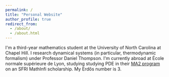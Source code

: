 ```yaml
---
permalink: /
title: "Personal Website"
author_profile: true
redirect_from: 
  - /about/
  - /about.html
---
```


I'm a third-year mathematics student at the University of North Carolina at Chapel Hill. I research dynamical systems (in particular, thermodynamic formalism) under Professor Daniel Thompson. I'm currently abroad at École normale supérieure de Lyon, studying studying PDE in their [MA2 program](http://mathematiques.ens-lyon.fr/parcours-2025-2026-396607.kjsp?RH=1702642109901&RF=1733132107231) on an SFRI MathInfi scholarship. My Erdős number is 3.

